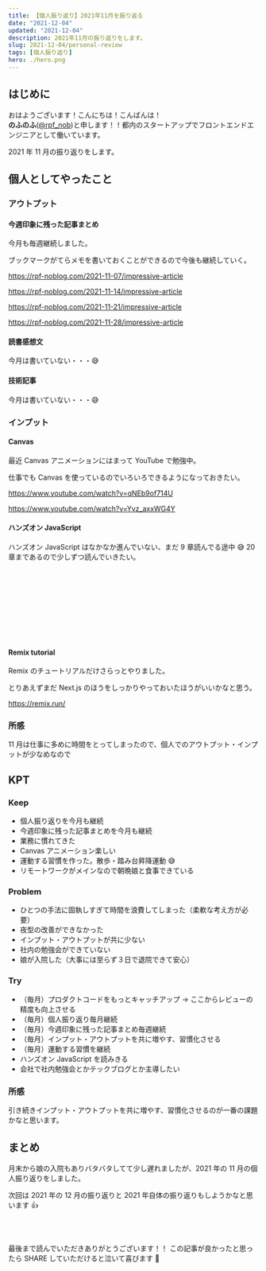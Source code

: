 ```yaml
---
title: 【個人振り返り】2021年11月を振り返る
date: "2021-12-04"
updated: "2021-12-04"
description: 2021年11月の振り返りをします。
slug: 2021-12-04/personal-review
tags: [個人振り返り]
hero: ./hero.png
---
```


## はじめに

おはようございます！こんにちは！こんばんは！<br>
**のふのふ**([@rpf_nob](https://twitter.com/rpf_nob))と申します！！都内のスタートアップでフロントエンドエンジニアとして働いています。

2021 年 11 月の振り返りをします。

## 個人としてやったこと

### アウトプット

#### 今週印象に残った記事まとめ

今月も毎週継続しました。

ブックマークがてらメモを書いておくことができるので今後も継続していく。

https://rpf-noblog.com/2021-11-07/impressive-article

https://rpf-noblog.com/2021-11-14/impressive-article

https://rpf-noblog.com/2021-11-21/impressive-article

https://rpf-noblog.com/2021-11-28/impressive-article

#### 読書感想文

今月は書いていない・・・😅

#### 技術記事

今月は書いていない・・・😅

### インプット

#### Canvas

最近 Canvas アニメーションにはまって YouTube で勉強中。

仕事でも Canvas を使っているのでいろいろできるようになっておきたい。

https://www.youtube.com/watch?v=qNEb9of714U

https://www.youtube.com/watch?v=Yvz_axxWG4Y

#### ハンズオン JavaScript

ハンズオン JavaScript はなかなか進んでいない、まだ 9 章読んでる途中 😅
20 章まであるので少しずつ読んでいきたい。

<div class="iframely-embed"><div class="iframely-responsive" style="height: 140px; padding-bottom: 0;"><a href="https://www.amazon.co.jp/dp/4873119227" data-iframely-url="//cdn.iframe.ly/1twW6qp?card=small"></a></div></div>

#### Remix tutorial

Remix のチュートリアルだけさらっとやりました。

とりあえずまだ Next.js のほうをしっかりやっておいたほうがいいかなと思う。

https://remix.run/

### 所感

11 月は仕事に多めに時間をとってしまったので、個人でのアウトプット・インプットが少なめなので

## KPT

### Keep

- 個人振り返りを今月も継続
- 今週印象に残った記事まとめを今月も継続
- 業務に慣れてきた
- Canvas アニメーション楽しい
- 運動する習慣を作った。散歩・踏み台昇降運動 😅
- リモートワークがメインなので朝晩娘と食事できている

### Problem

- ひとつの手法に固執しすぎて時間を浪費してしまった（柔軟な考え方が必要）
- 夜型の改善ができなかった
- インプット・アウトプットが共に少ない
- 社内の勉強会ができていない
- 娘が入院した（大事には至らず３日で退院できて安心）

### Try

- （毎月）プロダクトコードをもっとキャッチアップ → ここからレビューの精度も向上させる
- （毎月）個人振り返り毎月継続
- （毎月）今週印象に残った記事まとめ毎週継続
- （毎月）インプット・アウトプットを共に増やす、習慣化させる
- （毎月）運動する習慣を継続
- ハンズオン JavaScript を読みきる
- 会社で社内勉強会とかテックブログとか主導したい

### 所感

引き続きインプット・アウトプットを共に増やす、習慣化させるのが一番の課題かなと思います。

## まとめ

月末から娘の入院もありバタバタしてて少し遅れましたが、2021 年の 11 月の個人振り返りをしました。

次回は 2021 年の 12 月の振り返りと 2021 年自体の振り返りもしようかなと思います 👍

<br>
<br>

最後まで読んでいただきありがとうございます！！
この記事が良かったと思ったら SHARE していただけると泣いて喜びます 🤣
